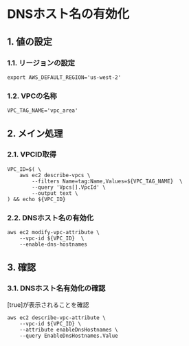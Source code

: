 <!-- omit in toc -->
# DNSホスト名の有効化

## 1. 値の設定

### 1.1. リージョンの設定

    export AWS_DEFAULT_REGION='us-west-2'

### 1.2. VPCの名称

    VPC_TAG_NAME='vpc_area'

## 2. メイン処理

### 2.1. VPCID取得

    VPC_ID=$( \
        aws ec2 describe-vpcs \
            --filters Name=tag:Name,Values=${VPC_TAG_NAME}  \
            --query 'Vpcs[].VpcId' \
            --output text \
    ) && echo ${VPC_ID}

### 2.2. DNSホスト名の有効化

    aws ec2 modify-vpc-attribute \
        --vpc-id ${VPC_ID}  \
        --enable-dns-hostnames

## 3. 確認

### 3.1. DNSホスト名有効化の確認

[true]が表示されることを確認

    aws ec2 describe-vpc-attribute \
        --vpc-id ${VPC_ID} \
        --attribute enableDnsHostnames \
        --query EnableDnsHostnames.Value
